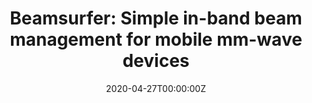 ---
title: 'Beamsurfer: Simple in-band beam management for mobile mm-wave devices'
summary: Venkata Siva Santosh Ganji, <ins>Tzu-Hsiang Lin</ins>, Francisco A Espinal, P. R. Kumar
tags:
  - Deep Learning
date: '2020-04-27T00:00:00Z'

# Optional external URL for project (replaces project detail page).
external_link: ''

image:
  caption: Photo by rawpixel on Unsplash
  focal_point: Smart

links:
  - icon: pdf
    icon_pack: fab
    name: Paper
    url: https://dl.acm.org/doi/10.1145/3405837.3411374
url_code: ''
url_pdf: ''
url_slides: ''
url_video: ''

# Slides (optional).
#   Associate this project with Markdown slides.
#   Simply enter your slide deck's filename without extension.
#   E.g. `slides = "example-slides"` references `content/slides/example-slides.md`.
#   Otherwise, set `slides = ""`.
#slides: example
---